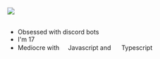 # 
<div>
<img src='https://media.discordapp.net/attachments/1075870936106029096/1100073793604562944/W96z.jpg' />
<br/>
<br/>

- Obsessed with discord bots
- I'm 17
- Mediocre with <img src="https://cdn.discordapp.com/emojis/1100077227368009859" width="16" height="16" />Javascript and  <img src="https://cdn.discordapp.com/emojis/1100077201371709480" width="16" height="16" > Typescript